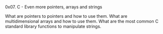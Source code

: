 0x07. C - Even more pointers, arrays and strings

What are pointers to pointers and how to use them.
What are multidimensional arrays and how to use them.
What are the most common C standard library functions to manipulate strings.
